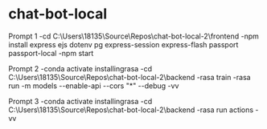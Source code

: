 # chat-bot-local

Prompt 1
-cd C:\Users\18135\Source\Repos\chat-bot-local-2\frontend
-npm install express ejs dotenv pg express-session express-flash passport passport-local
-npm start

Prompt 2
-conda activate installingrasa
-cd C:\Users\18135\Source\Repos\chat-bot-local-2\backend
-rasa train
-rasa run -m models --enable-api --cors "*" --debug -vv

Prompt 3
-conda activate installingrasa
-cd C:\Users\18135\Source\Repos\chat-bot-local-2\backend
-rasa run actions -vv

